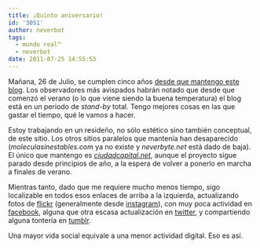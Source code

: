 ```yaml
---
title: ¡Quinto aniversario!
id: '3051'
author: neverbot
tags:
  - mundo real™
  - neverbot
date: 2011-07-25 14:55:53
---
```


Mañana, 26 de Julio, se cumplen cinco años [desde que mantengo este blog](/hello-world/). Los observadores más avispados habrán notado que desde que comenzó el verano (o lo que viene siendo la buena temperatura) el blog está en un periodo de _stand-by_ total. Tengo mejores cosas en las que gastar el tiempo, qué le vamos a hacer.

Estoy trabajando en un resideño, no sólo estético sino también conceptual, de este sitio. Los otros sitios paralelos que mantenía han desaparecido (_moleculasinestables.com_ ya no existe y _neverbyte.net_ está dado de baja). El único que mantengo es [_ciudadcapital.net_](http://www.ciudadcapital.net/), aunque el proyecto sigue parado desde principios de año, a la espera de volver a ponerlo en marcha a finales de verano.

Mientras tanto, dado que me requiere mucho menos tiempo, sigo localizable en todos esos enlaces de arriba a la izquierda, actualizando fotos de [flickr](http://www.flickr.com/photos/neverbot/) (generalmente desde [instagram](http://statigr.am/neverbot)), con muy poca actividad en [facebook](http://www.facebook.com/ivan.alonso), alguna que otra escasa actualización en [twitter](http://twitter.com/neverbot), y compartiendo alguna tontería en [tumblr](http://neverbot.tumblr.com/).

Una mayor vida social equivale a una menor actividad digital. Eso es así.